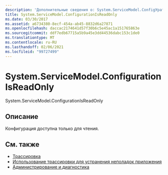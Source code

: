 ```yaml
---
description: 'Дополнительные сведения о: System.ServiceModel.ConfigУратионисреадонли'
title: System.ServiceModel.ConfigurationIsReadOnly
ms.date: 03/30/2017
ms.assetid: a6734380-8ecf-454a-ab45-8832d6a27871
ms.openlocfilehash: daccac2174641d57f30b6c5e45ac1a151765863e
ms.sourcegitcommit: ddf7edb67715a5b9a45e3dd44536dabc153c1de0
ms.translationtype: MT
ms.contentlocale: ru-RU
ms.lasthandoff: 02/06/2021
ms.locfileid: "99727499"
---
```

# <a name="systemservicemodelconfigurationisreadonly"></a>System.ServiceModel.ConfigurationIsReadOnly

System.ServiceModel.ConfigurationIsReadOnly  
  
## <a name="description"></a>Описание  

 Конфигурация доступна только для чтения.  
  
## <a name="see-also"></a>См. также

- [Трассировка](index.md)
- [Использование трассировки для устранения неполадок приложения](using-tracing-to-troubleshoot-your-application.md)
- [Администрирование и диагностика](../index.md)
